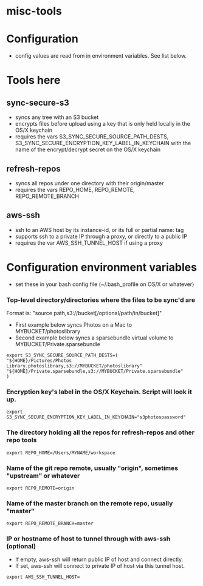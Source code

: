 # misc-tools


# Configuration
- config values are read from in environment variables. See list below.

# Tools here
## sync-secure-s3
- syncs any tree with an S3 bucket
- encrypts files before upload using a key that is only held locally in the OS/X keychain
- requires the vars S3_SYNC_SECURE_SOURCE_PATH_DESTS, S3_SYNC_SECURE_ENCRYPTION_KEY_LABEL_IN_KEYCHAIN
with the name of the encrypt/decrypt secret on the OS/X keychain

## refresh-repos
- syncs all repos under one directory with their origin/master
- requires the vars REPO_HOME, REPO_REMOTE, REPO_REMOTE_BRANCH

## aws-ssh
- ssh to an AWS host by its instance-id, or its full or partial name: tag
- supports ssh to a private IP through a proxy, or directly to a public IP
- requires the var AWS_SSH_TUNNEL_HOST if using a proxy

# Configuration environment variables
- set these in your bash config file (~/.bash_profile on OS/X or whatever)

### Top-level directory/directories where the files to be sync'd are
Format is: "source path,s3://bucket[/optional/path/in/bucket]"
- First example below syncs Photos on a Mac to MYBUCKET/photoslibrary
- Second example below syncs a sparsebundle virtual volume to MYBUCKET/Private.sparsebundle

```
export S3_SYNC_SECURE_SOURCE_PATH_DESTS=(
"${HOME}/Pictures/Photos Library.photoslibrary,s3://MYBUCKET/photoslibrary"
"${HOME}/Private.sparsebundle,s3://MYBUCKET/Private.sparsebundle"
)
```

### Encryption key's label in the OS/X Keychain. Script will look it up.
```
export S3_SYNC_SECURE_ENCRYPTION_KEY_LABEL_IN_KEYCHAIN="s3photospassword"
```

### The directory holding all the repos for refresh-repos and other repo tools
```
export REPO_HOME=/Users/MYNAME/workspace
```

### Name of the git repo remote, usually "origin", sometimes "upstream" or whatever
```
export REPO_REMOTE=origin
```

### Name of the master branch on the remote repo, usually "master"
```
export REPO_REMOTE_BRANCH=master
```

### IP or hostname of host to tunnel through with aws-ssh (optional)
- If empty, aws-ssh will return public IP of host and connect directly.
- If set, aws-ssh will connect to private IP of host via this tunnel host.

```
export AWS_SSH_TUNNEL_HOST=
```
